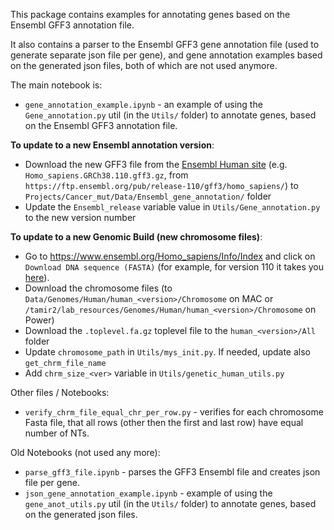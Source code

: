 This package contains examples for annotating genes based on the Ensembl GFF3 annotation file. 

It also contains a parser to the Ensembl GFF3 gene annotation file (used to generate separate json file per gene), and gene annotation examples based on the generated json files, both of which are not used anymore.

The main notebook is:
* `gene_annotation_example.ipynb` - an example of using the `Gene_annotation.py` util (in the `Utils/` folder) to annotate genes, based on the Ensembl GFF3 annotation file.

**To update to a new Ensembl annotation version**:
- Download the new GFF3 file from the [Ensembl Human site](https://useast.ensembl.org/Homo_sapiens/Info/Index) (e.g. `Homo_sapiens.GRCh38.110.gff3.gz`, from `https://ftp.ensembl.org/pub/release-110/gff3/homo_sapiens/`) to `Projects/Cancer_mut/Data/Ensembl_gene_annotation/` folder
- Update the `Ensembl_release` variable value in `Utils/Gene_annotation.py` to the new version number

**To update to a new Genomic Build (new chromosome files)**:
- Go to https://www.ensembl.org/Homo_sapiens/Info/Index and click on `Download DNA sequence (FASTA)` (for example, for version 110 it takes you [here](https://ftp.ensembl.org/pub/release-110/fasta/homo_sapiens/dna/)). 
- Download the chromosome files (to `Data/Genomes/Human/human_<version>/Chromosome` on MAC or `/tamir2/lab_resources/Genomes/Human/human_<version>/Chromosome` on Power)
- Download the `.toplevel.fa.gz` toplevel file to the `human_<version>/All` folder
- Update `chromosome_path` in `Utils/mys_init.py`. If needed, update also `get_chrm_file_name`
- Add `chrm_size_<ver>` variable in `Utils/genetic_human_utils.py`


Other files / Notebooks:
* `verify_chrm_file_equal_chr_per_row.py` - verifies for each chromosome Fasta file, that all rows (other then the first and last row) have equal number of NTs.


Old Notebooks (not used any more):
* `parse_gff3_file.ipynb` - parses the GFF3 Ensembl file and creates json file per gene.
* `json_gene_annotation_example.ipynb` - example of using the `gene_anot_utils.py` util (in the `Utils/` folder) to annotate genes, based on the generated json files.
